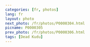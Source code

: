```yaml
---
categories: [fr, photos]
lang: fr
layout: photo
next_photo: /fr/photos/P0000304.html
picname: P0000305
prev_photo: /fr/photos/P0000306.html
tags: [Dead Kudu]
---
```

